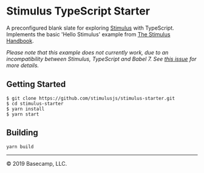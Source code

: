 # Stimulus TypeScript Starter

A preconfigured blank slate for exploring [Stimulus](https://github.com/stimulusjs/stimulus) with TypeScript. Implements the basic 'Hello Stimulus' example from [The Stimulus Handbook](https://stimulusjs.org/handbook/hello-stimulus).

_Please note that this example does not currently work, due to an incompatibility between Stimulus, TypeScript and Babel 7. See [this issue](https://github.com/stimulusjs/stimulus/issues/221) for more details._

## Getting Started

```
$ git clone https://github.com/stimulusjs/stimulus-starter.git
$ cd stimulus-starter
$ yarn install
$ yarn start
```

## Building

```
yarn build
```

---

© 2019 Basecamp, LLC.
